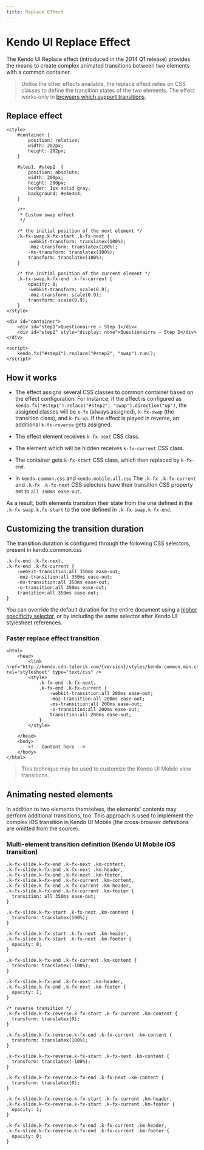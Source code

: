 ```yaml
---
title: Replace Effect
---
```

# Kendo UI Replace Effect

The Kendo UI Replace effect (introduced in the 2014 Q1 release) provides the means to create complex animated transitions between two elements with a common container.

> Unlike the other effects available, the replace effect relies on CSS classes to define the transition states of the two elements. The effect works only in [browsers which support transitions](http://caniuse.com/css-transitions).

## Replace effect
    <style>
        #container {
            position: relative;
            width: 202px;
            height: 202px;
        }

        #step1, #step2  {
            position: absolute;
            width: 200px;
            height: 200px;
            border: 1px solid gray;
            background: #e4e4e4;
        }

        /**
         * Custom swap effect
         */

        /* the initial position of the next element */
        .k-fx-swap.k-fx-start .k-fx-next {
            -webkit-transform: translatex(100%);
            -moz-transform: translatex(100%);
            -ms-transform: translatex(100%);
            transform: translatex(100%);
        }

        /* the initial position of the current element */
        .k-fx-swap.k-fx-end .k-fx-current {
            opacity: 0;
            -webkit-transform: scale(0.9);
            -moz-transform: scale(0.9);
            transform: scale(0.9);
        }
    </style>

    <div id="container">
        <div id="step1">Questionairre – Step 1</div>
        <div id="step2" style="display: none">Questionairre – Step 2</div>
    </div>

    <script>
        kendo.fx("#step1").replace("#step2", "swap").run();
    </script>


## How it works

* The effect assigns several CSS classes to common container based on the effect configuration.
For instance, if the effect is configured as `kendo.fx("#step1").relace("#step2", "swap").direction("up")`, the assigned classes will be `k-fx` (always assigned), `k-fx-swap` (the transition class), and `k-fx-up`.
If the effect is played in reverse, an additional `k-fx-reverse` gets assigned.

* The effect element receives `k-fx-next` CSS class.
* The element which will be hidden receives `k-fx-current` CSS class.
* The container gets `k-fx-start` CSS class, which then replaced by `k-fx-end`.
* In `kendo.common.css` and `kendo.mobile.all.css` The `.k-fx .k-fx-current` and `.k-fx .k-fx-next` CSS selectors have their transition CSS property set to `all 350ms ease-out`.

As a result, both elements transition their state from the one defined in the `.k-fx-swap.k.fx-start` to the one defined in `.k-fx-swap.k-fx-end`.

## Customizing the transition duration

The transition duration is configured through the following CSS selectors, present in kendo.common.css

    .k-fx-end .k-fx-next,
    .k-fx-end .k-fx-current {
        -webkit-transition:all 350ms ease-out;
        -moz-transition:all 350ms ease-out;
        -ms-transition:all 350ms ease-out;
        -o-transition:all 350ms ease-out;
        transition:all 350ms ease-out;
    }

You can override the default duration for the entire document using a [higher specificity selector](https://developer.mozilla.org/en-US/docs/Web/CSS/Specificity), or by including the same selector after Kendo UI stylesheet references.

### Faster replace effect transition

    <html>
        <head>
            <link href="http://kendo.cdn.telerik.com/{version}/styles/kendo.common.min.css" rel="stylesheet" type="text/css" />
            <style>
                .k-fx-end .k-fx-next,
                .k-fx-end .k-fx-current {
                    -webkit-transition:all 200ms ease-out;
                    -moz-transition:all 200ms ease-out;
                    -ms-transition:all 200ms ease-out;
                    -o-transition:all 200ms ease-out;
                    transition:all 200ms ease-out;
                }
            </style>

        </head>
        <body>
            <!-- Content here -->
        </body>
    </html>

> This technique may be used to customize the Kendo UI Mobile view transitions.

## Animating nested elements

In addition to two elements themselves, the elements' contents may perform additional transitions, too. This approach is used to implement the complex iOS transition in Kendo UI Mobile (the cross-browser definitions are omitted from the source).

### Multi-element transition definition (Kendo UI Mobile iOS transition)
    .k-fx-slide.k-fx-end .k-fx-next .km-content,
    .k-fx-slide.k-fx-end .k-fx-next .km-header,
    .k-fx-slide.k-fx-end .k-fx-next .km-footer,
    .k-fx-slide.k-fx-end .k-fx-current .km-content,
    .k-fx-slide.k-fx-end .k-fx-current .km-header,
    .k-fx-slide.k-fx-end .k-fx-current .km-footer {
      transition: all 350ms ease-out;
    }

    .k-fx-slide.k-fx-start .k-fx-next .km-content {
      transform: translatex(100%);
    }

    .k-fx-slide.k-fx-start .k-fx-next .km-header,
    .k-fx-slide.k-fx-start .k-fx-next .km-footer {
      opacity: 0;
    }

    .k-fx-slide.k-fx-end .k-fx-current .km-content {
      transform: translatex(-100%);
    }

    .k-fx-slide.k-fx-end .k-fx-next .km-header,
    .k-fx-slide.k-fx-end .k-fx-next .km-footer {
      opacity: 1;
    }

    /* reverse transition */
    .k-fx-slide.k-fx-reverse.k-fx-start .k-fx-current .km-content {
      transform: translatex(0);
    }

    .k-fx-slide.k-fx-reverse.k-fx-end .k-fx-current .km-content {
      transform: translatex(100%);
    }

    .k-fx-slide.k-fx-reverse.k-fx-start .k-fx-next .km-content {
      transform: translatex(-100%);
    }

    .k-fx-slide.k-fx-reverse.k-fx-end .k-fx-next .km-content {
      transform: translatex(0);
    }

    .k-fx-slide.k-fx-reverse.k-fx-start .k-fx-current .km-header,
    .k-fx-slide.k-fx-reverse.k-fx-start .k-fx-current .km-footer {
      opacity: 1;
    }

    .k-fx-slide.k-fx-reverse.k-fx-end .k-fx-current .km-header,
    .k-fx-slide.k-fx-reverse.k-fx-end .k-fx-current .km-footer {
      opacity: 0;
    }
